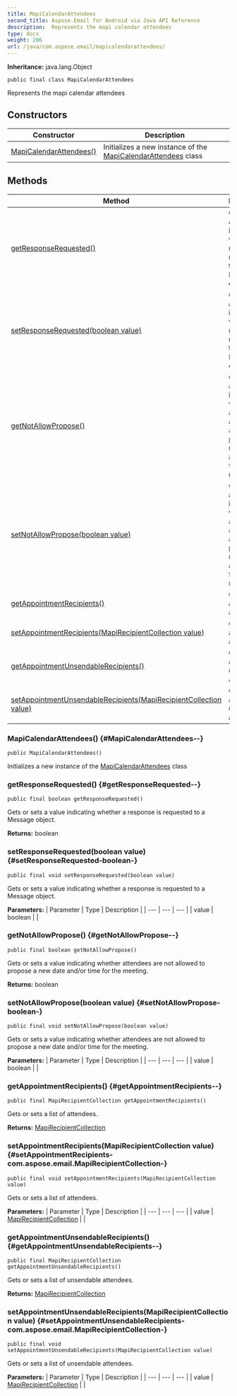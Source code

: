 ```yaml
---
title: MapiCalendarAttendees
second_title: Aspose.Email for Android via Java API Reference
description:  Represents the mapi calendar attendees
type: docs
weight: 206
url: /java/com.aspose.email/mapicalendarattendees/
---
```

**Inheritance:**
java.lang.Object
```
public final class MapiCalendarAttendees
```

Represents the mapi calendar attendees
## Constructors

| Constructor | Description |
| --- | --- |
| [MapiCalendarAttendees()](#MapiCalendarAttendees--) | Initializes a new instance of the [MapiCalendarAttendees](../../com.aspose.email/mapicalendarattendees) class |
## Methods

| Method | Description |
| --- | --- |
| [getResponseRequested()](#getResponseRequested--) | Gets or sets a value indicating whether a response is requested to a Message object. |
| [setResponseRequested(boolean value)](#setResponseRequested-boolean-) | Gets or sets a value indicating whether a response is requested to a Message object. |
| [getNotAllowPropose()](#getNotAllowPropose--) | Gets or sets a value indicating whether attendees are not allowed to propose a new date and/or time for the meeting. |
| [setNotAllowPropose(boolean value)](#setNotAllowPropose-boolean-) | Gets or sets a value indicating whether attendees are not allowed to propose a new date and/or time for the meeting. |
| [getAppointmentRecipients()](#getAppointmentRecipients--) | Gets or sets a list of attendees. |
| [setAppointmentRecipients(MapiRecipientCollection value)](#setAppointmentRecipients-com.aspose.email.MapiRecipientCollection-) | Gets or sets a list of attendees. |
| [getAppointmentUnsendableRecipients()](#getAppointmentUnsendableRecipients--) | Gets or sets a list of unsendable attendees. |
| [setAppointmentUnsendableRecipients(MapiRecipientCollection value)](#setAppointmentUnsendableRecipients-com.aspose.email.MapiRecipientCollection-) | Gets or sets a list of unsendable attendees. |
### MapiCalendarAttendees() {#MapiCalendarAttendees--}
```
public MapiCalendarAttendees()
```


Initializes a new instance of the [MapiCalendarAttendees](../../com.aspose.email/mapicalendarattendees) class

### getResponseRequested() {#getResponseRequested--}
```
public final boolean getResponseRequested()
```


Gets or sets a value indicating whether a response is requested to a Message object.

**Returns:**
boolean
### setResponseRequested(boolean value) {#setResponseRequested-boolean-}
```
public final void setResponseRequested(boolean value)
```


Gets or sets a value indicating whether a response is requested to a Message object.

**Parameters:**
| Parameter | Type | Description |
| --- | --- | --- |
| value | boolean |  |

### getNotAllowPropose() {#getNotAllowPropose--}
```
public final boolean getNotAllowPropose()
```


Gets or sets a value indicating whether attendees are not allowed to propose a new date and/or time for the meeting.

**Returns:**
boolean
### setNotAllowPropose(boolean value) {#setNotAllowPropose-boolean-}
```
public final void setNotAllowPropose(boolean value)
```


Gets or sets a value indicating whether attendees are not allowed to propose a new date and/or time for the meeting.

**Parameters:**
| Parameter | Type | Description |
| --- | --- | --- |
| value | boolean |  |

### getAppointmentRecipients() {#getAppointmentRecipients--}
```
public final MapiRecipientCollection getAppointmentRecipients()
```


Gets or sets a list of attendees.

**Returns:**
[MapiRecipientCollection](../../com.aspose.email/mapirecipientcollection)
### setAppointmentRecipients(MapiRecipientCollection value) {#setAppointmentRecipients-com.aspose.email.MapiRecipientCollection-}
```
public final void setAppointmentRecipients(MapiRecipientCollection value)
```


Gets or sets a list of attendees.

**Parameters:**
| Parameter | Type | Description |
| --- | --- | --- |
| value | [MapiRecipientCollection](../../com.aspose.email/mapirecipientcollection) |  |

### getAppointmentUnsendableRecipients() {#getAppointmentUnsendableRecipients--}
```
public final MapiRecipientCollection getAppointmentUnsendableRecipients()
```


Gets or sets a list of unsendable attendees.

**Returns:**
[MapiRecipientCollection](../../com.aspose.email/mapirecipientcollection)
### setAppointmentUnsendableRecipients(MapiRecipientCollection value) {#setAppointmentUnsendableRecipients-com.aspose.email.MapiRecipientCollection-}
```
public final void setAppointmentUnsendableRecipients(MapiRecipientCollection value)
```


Gets or sets a list of unsendable attendees.

**Parameters:**
| Parameter | Type | Description |
| --- | --- | --- |
| value | [MapiRecipientCollection](../../com.aspose.email/mapirecipientcollection) |  |

